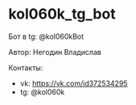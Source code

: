 # kol060k_tg_bot

Бот в tg: @kol060kBot

Автор: Негодин Владислав

Контакты: 
- vk: https://vk.com/id372534295
- tg: @kol060k
